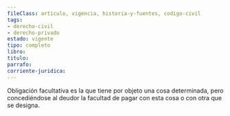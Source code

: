 ```yaml
---
fileClass: articulo, vigencia, historia-y-fuentes, codigo-civil
tags:
- derecho-civil
- derecho-privado
estado: vigente
tipo: completo
libro:
titulo:
parrafo:
corriente-juridica:
---
```

Obligación facultativa es la que tiene por objeto una cosa determinada, pero concediéndose al deudor la facultad de pagar con esta cosa o con otra que se designa.